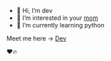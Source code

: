- 👋 Hi, I’m dev
- 👀 I’m interested in your [mom](https://t.me/TheFriendsChatting)
- 🌱 I’m currently learning python

Meet me here -> [Dev](https://t.me/btw_devx)

❤️🔥


<!---
itsdevxd/itsdevxd is a ✨ special ✨ repository because its `README.md` (this file) appears on your GitHub profile.
You can click the Preview link to take a look at your changes.
--->

